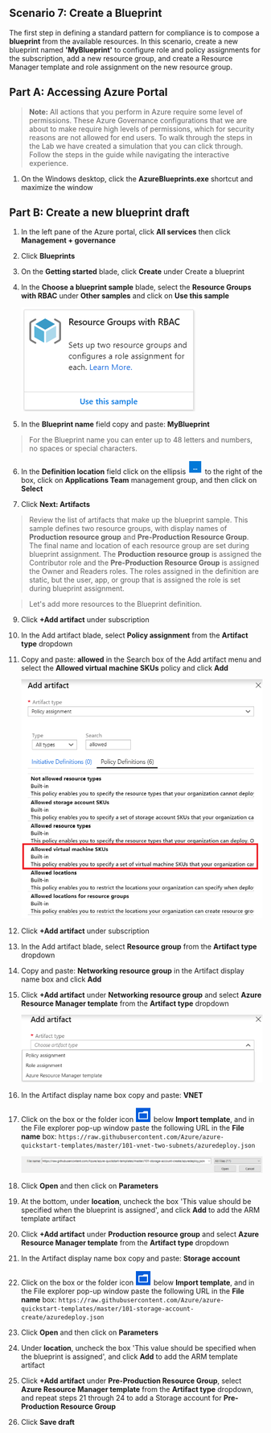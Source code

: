 ﻿## Scenario 7: Create a Blueprint

The first step in defining a standard pattern for compliance is to compose a **blueprint** from the available resources. In this scenario, create a new blueprint named **'MyBlueprint'** to configure role and policy assignments for the subscription, add a new resource group, and create a Resource Manager template and role assignment on the new resource group.

## Part A: Accessing Azure Portal

   > **Note:**  All actions that you perform in Azure require some level of permissions. These Azure Governance configurations that we are about to make require high levels of permissions, which for security reasons are not allowed for end users.
   To walk through the steps in the Lab we have created a simulation that you can click through. Follow the steps in the guide while navigating the interactive experience.

1. On the Windows desktop, click the **AzureBlueprints.exe** shortcut and maximize the window

## Part B: Create a new blueprint draft

1. In the left pane of the Azure portal, click **All services** then click **Management + governance**

1. Click **Blueprints**

1. On the **Getting started** blade, click **Create** under Create a blueprint
  
1. In the **Choose a blueprint sample** blade, select the **Resource Groups with RBAC** under **Other samples** and click on **Use this sample**

    ![Sample](.\img\Usethis.png)
 
1. In the **Blueprint name** field copy and paste: **MyBlueprint** 

>   For the Blueprint name you can enter up to 48 letters and numbers, no spaces or special characters.

6. In the **Definition location** field click on the ellipsis ![Ellipsis](.\img\ellipses.png) to the right of the box, click on **Applications Team** management group, and then click on **Select**

1. Click **Next: Artifacts**

>   Review the list of artifacts that make up the blueprint sample. This sample defines two resource groups, with display names of **Production resource group** and **Pre-Production Resource Group**. The final name and location of each resource group are set during blueprint assignment. The **Production resource group** is assigned the Contributor role and the **Pre-Production Resource Group** is assigned the Owner and Readers roles. The roles assigned in the definition are static, but the user, app, or group that is assigned the role is set during blueprint assignment.

> Let's add more resources to the Blueprint definition.

9. Click **+Add artifact** under subscription

1. In the Add artifact blade, select **Policy assignment** from the **Artifact type** dropdown

1. Copy and paste: **allowed** in the Search box of the Add artifact menu and select the **Allowed virtual machine SKUs** policy and click **Add** 

    ![Allowed](.\img\allowed.png)

12. Click **+Add artifact** under subscription

1. In the Add artifact blade, select **Resource group** from the **Artifact type** dropdown

1. Copy and paste: **Networking resource group** in the Artifact display name box and click **Add**

1. Click **+Add artifact** under **Networking resource group** and select **Azure Resource Manager template** from the **Artifact type** dropdown 

    ![AddARM](.\img\AddARM.png)

1. In the Artifact display name box copy and paste: **VNET**

1. Click on the box or the folder icon ![folder](.\img\folder.png) below **Import template**, and in the File explorer pop-up window paste the following URL in the **File name** box: `https://raw.githubusercontent.com/Azure/azure-quickstart-templates/master/101-vnet-two-subnets/azuredeploy.json` 

    ![Template](.\img\template.png)

18. Click **Open** and then click on **Parameters** 

1. At the bottom, under **location**, uncheck the box 'This value should be specified when the blueprint is assigned', and click **Add** to add the ARM template artifact

1. Click **+Add artifact** under **Production resource group** and select **Azure Resource Manager template** from the **Artifact type** dropdown

1. In the Artifact display name box copy and paste: **Storage account**

1. Click on the box or the folder icon ![folder](.\img\folder.png) below **Import template**, and in the File explorer pop-up window paste the following URL in the **File name** box: `https://raw.githubusercontent.com/Azure/azure-quickstart-templates/master/101-storage-account-create/azuredeploy.json` 

1. Click **Open** and then click on **Parameters** 

1. Under **location**, uncheck the box 'This value should be specified when the blueprint is assigned', and click **Add** to add the ARM template artifact

1. Click **+Add artifact** under **Pre-Production Resource Group**, select **Azure Resource Manager template** from the **Artifact type** dropdown, and repeat steps 21 through 24 to add a Storage account for **Pre-Production Resource Group**

1. Click **Save draft**